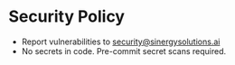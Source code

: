 # Security Policy
- Report vulnerabilities to security@sinergysolutions.ai
- No secrets in code. Pre-commit secret scans required.
